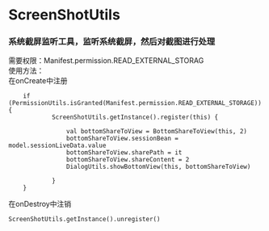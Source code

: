 # ScreenShotUtils
### 系统截屏监听工具，监听系统截屏，然后对截图进行处理   

需要权限：Manifest.permission.READ_EXTERNAL_STORAG   
使用方法：  
在onCreate中注册   
```
    if (PermissionUtils.isGranted(Manifest.permission.READ_EXTERNAL_STORAGE)) {  
            ScreenShotUtils.getInstance().register(this) {  
                  
                val bottomShareToView = BottomShareToView(this, 2)  
                bottomShareToView.sessionBean = model.sessionLiveData.value  
                bottomShareToView.sharePath = it  
                bottomShareToView.shareContent = 2  
                DialogUtils.showBottomView(this, bottomShareToView)  
                
            }  
    }
```
在onDestroy中注销  
```
ScreenShotUtils.getInstance().unregister()
```